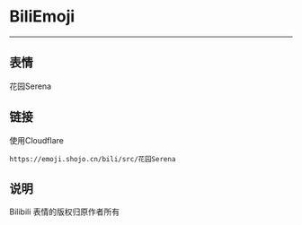 # BiliEmoji
---
## 表情
花园Serena
## 链接
使用Cloudflare
```
https://emoji.shojo.cn/bili/src/花园Serena
```
## 说明
Bilibili 表情的版权归原作者所有
